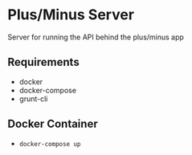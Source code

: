# Plus/Minus Server

Server for running the API behind the plus/minus app

## Requirements
* docker
* docker-compose
* grunt-cli

## Docker Container
* `docker-compose up`
